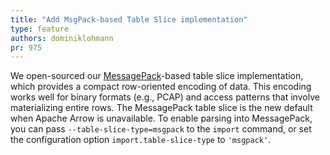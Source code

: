 ```yaml
---
title: "Add MsgPack-based Table Slice implementation"
type: feature
authors: dominiklohmann
pr: 975
---
```


We open-sourced our [MessagePack](http://msgpack.org)-based table slice
implementation, which provides a compact row-oriented encoding of data. This
encoding works well for binary formats (e.g., PCAP) and access patterns that
involve materializing entire rows. The MessagePack table slice is the new
default when Apache Arrow is unavailable. To enable parsing into MessagePack,
you can pass `--table-slice-type=msgpack` to the `import` command, or set the
configuration option `import.table-slice-type` to `'msgpack'`.
